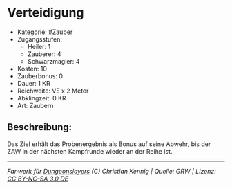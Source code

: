 # Verteidigung  
- Kategorie: #Zauber  
- Zugangsstufen:  
  - Heiler: 1  
  - Zauberer: 4  
  - Schwarzmagier: 4  
- Kosten: 10  
- Zauberbonus: 0  
- Dauer: 1 KR  
- Reichweite: VE x 2 Meter  
- Abklingzeit: 0 KR  
- Art: Zaubern     

## Beschreibung:
Das Ziel erhält das Probenergebnis als Bonus auf seine Abwehr, bis der ZAW in der nächsten Kampfrunde wieder an der Reihe ist.


___
*Fanwerk für [Dungeonslayers](https://www.dungeonslayers.net/) (C) Christian Kennig | Quelle: GRW | Lizenz: [CC BY-NC-SA 3.0 DE](https://creativecommons.org/licenses/by-nc-sa/3.0/de/)*